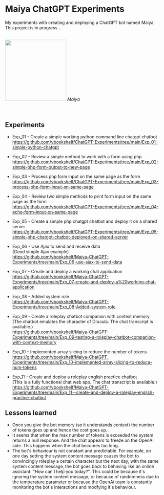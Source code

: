 # Maiya ChatGPT Experiments
My experiments with creating and deploying a ChatGPT bot named Maiya.<br>
This project is in progress...

<br>
<img src="https://github.com/vbookshelf/Maiya-ChatGPT-Experiments/blob/main/images/teacher-gf0ffa24b0_640.png" width="200"></img>
<i>Maiya</i><br>

<br>

<br>

## Experiments

- Exp_01 - Create a simple working python command line chatgpt chatbot<br>
https://github.com/vbookshelf/ChatGPT-Experiments/tree/main/Exp_01-simple-python-chatgpt

- Exp_02 - Review a simple method to work with a form using php<br>
https://github.com/vbookshelf/ChatGPT-Experiments/tree/main/Exp_02-simple-php-form-output-to-new-page

- Exp_03 - Process php form input on the same page as the form<br>
https://github.com/vbookshelf/ChatGPT-Experiments/tree/main/Exp_03-process-php-form-input-on-same-page

- Exp_04 - Review two simple methods to print form input on the same page as the form<br>
https://github.com/vbookshelf/ChatGPT-Experiments/tree/main/Exp_04-echo-form-input-on-same-page

- Exp_05 - Create a simple php chatgpt chatbot and deploy it on a shared server<br>
https://github.com/vbookshelf/ChatGPT-Experiments/tree/main/Exp_05-simple-php-chatgpt-chatbot-deployed-on-shared-server

- Exp_06 - Use Ajax to send and receive data<br>
(Good simple Ajax example)<br>
https://github.com/vbookshelf/Maiya-ChatGPT-Experiments/tree/main/Exp_06-use-ajax-to-send-data

- Exp_07 - Create and deploy a working chat application<br>
https://github.com/vbookshelf/Maiya-ChatGPT-Experiments/tree/main/Exp_07-create-and-deploy-a%20working-chat-application

- Exp_08 - Added system role<br>
https://github.com/vbookshelf/Maiya-ChatGPT-Experiments/tree/main/Exp_08-Added-system-role

- Exp_09 - Create a roleplay chatbot companion with context memory<br>
(The chatbot emulates the character of Dracula. The chat transcript is available.)<br>
https://github.com/vbookshelf/Maiya-ChatGPT-Experiments/tree/main/Exp_09-testing-a-roleplay-chatbot-companion-with-context-memory

- Exp_10 - Implemented array slicing to reduce the number of tokens<br>
https://github.com/vbookshelf/Maiya-ChatGPT-Experiments/tree/main/Exp_10-implemented-array-slicing-to-reduce-num-tokens

- Exp_11 - Create and deploy a roleplay english practice chatbot<br>
(This is a fully functional chat web app. The chat transcript is available.)
https://github.com/vbookshelf/Maiya-ChatGPT-Experiments/tree/main/Exp_11--create-and-deploy-a-roleplay-english-practice-chatbot


## Lessons learned

- Once you give the bot memory (so it understands context) the number of tokens goes up and hence the cost goes up.
- It seems that when the max number of tokens is exceeded the system returns a null response. And the chat appears to freeze on the OpenAi side. This happens when the chat becomes too long.
- The bot's behaviour is not constant and predictable. For example, on one day setting the system content message causes the bot to convincingly roleplay a certain character but the next day, with the same system content message, the bot goes back to behaving like an online assistant: "How can I help you today?". This could be because it's ignoring the system content mesaage, or because of randomness due to the temperature parameter or because the OpenAi team is constantly monitoring the bot's interactions and modfying it's behaviour. 
